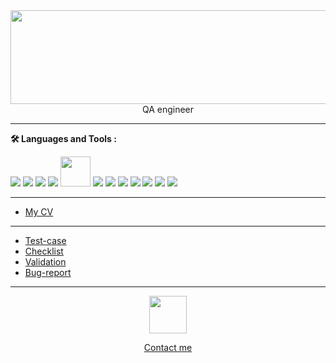 <div align="center"><img src="https://github.com/0TaBa4ok0/0TaBa4oK0/assets/157880580/24b565a2-91fe-40c2-ba30-edd340509cb3" width="1000" height="150"></div>
<div align="center">
      QA engineer 
</div>


---

**:hammer_and_wrench: Languages and Tools :**
<div>

<img src="https://github.com/0TaBa4ok0/0TaBa4oK0/assets/157880580/0278d7d6-a7e7-4d1f-8207-5749023c5398">
<img src="https://github.com/0TaBa4ok0/0TaBa4oK0/assets/157880580/d43b453a-2c1c-44b7-ae1f-910fab53626b">
<img src="https://github.com/0TaBa4ok0/0TaBa4oK0/assets/157880580/ee99b111-fb23-46c1-a181-e7b1e634a6c6">
<img src="https://github.com/0TaBa4ok0/0TaBa4oK0/assets/157880580/ee43f30e-c4b0-44dd-8157-dbdb92eae292">
<img width="48" src="https://github.com/0TaBa4ok0/0TaBa4oK0/assets/157880580/af37002b-ded6-4d6d-941d-7f25ed5d3745">
<img src="https://github.com/0TaBa4ok0/0TaBa4oK0/assets/157880580/cfae747d-5898-432b-a2f1-4e80c5604b85">
<img src="https://github.com/0TaBa4ok0/0TaBa4oK0/assets/157880580/69143bbe-0b02-4ec3-ac94-18415f5d1dcc">
<img src="https://github.com/0TaBa4ok0/0TaBa4oK0/assets/157880580/36e2cba1-e0a2-4268-9fd0-e6381d086aeb">
<img src="https://github.com/0TaBa4ok0/0TaBa4oK0/assets/157880580/c1a5adc0-2fc1-4c9b-a721-a020469c9637">
<img src="https://github.com/0TaBa4ok0/0TaBa4oK0/assets/157880580/6e3f5278-cacd-44a2-9bae-c6e12614b3dd">
<img src="https://github.com/0TaBa4ok0/0TaBa4oK0/assets/157880580/276e3770-dfcd-4539-aaaf-132d5defb109">
<img src="https://github.com/0TaBa4ok0/0TaBa4oK0/assets/157880580/a2275b7a-f27b-4076-89fc-c12210bc6d5f">

</div>

---

- [My CV]()

---

- [Test-case]()
- [Checklist]()
- [Validation]()
- [Bug-report](https://taba4ok.youtrack.cloud/issues)

---


<div align="center">
         <figure>  
            <img src="https://github.com/0TaBa4ok0/0TaBa4oK0/assets/157880580/945cc7d8-b0d1-42d8-a721-8f3a618d57d4" width="60px" height="60px" />
        </figure>
</div>
<div align="center">
        <a href="https://t.me/+79296077287">
        <figure>   
          Contact me
        </figure>
         </a>
</div>



